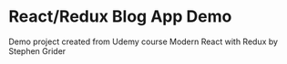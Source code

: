 # React/Redux Blog App Demo

Demo project created from Udemy course Modern React with Redux by Stephen Grider
